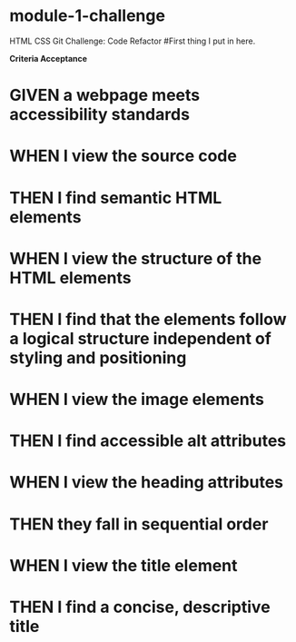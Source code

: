# module-1-challenge
HTML CSS Git Challenge: Code Refactor
#First thing I put in here.

**Criteria Acceptance**
# GIVEN a webpage meets accessibility standards
# WHEN I view the source code
# THEN I find semantic HTML elements

# WHEN I view the structure of the HTML elements
# THEN I find that the elements follow a logical structure independent of styling and positioning

# WHEN I view the image elements
# THEN I find accessible alt attributes

# WHEN I view the heading attributes
# THEN they fall in sequential order

# WHEN I view the title element
# THEN I find a concise, descriptive title